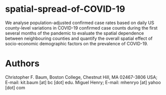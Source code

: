 # spatial-spread-of-COVID-19
We analyse population-adjusted confirmed case rates based on daily US county-level variations in COVID-19 confirmed case counts during the first several months of the pandemic to evaluate the spatial dependence between neighbouring counties and quantify the overall spatial effect of socio-economic demographic factors on the prevalence of COVID-19.

# Authors
Christopher F. Baum, Boston College, Chestnut Hill, MA 02467-3806 USA; E-mail: kit.baum [at] bc [dot] edu.
Miguel Henry; E-mail: mhenryo [at] yahoo [dot] com

